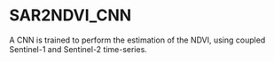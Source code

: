 # SAR2NDVI_CNN
A CNN is trained to perform the estimation of the NDVI, using coupled Sentinel-1 and Sentinel-2 time-series.
